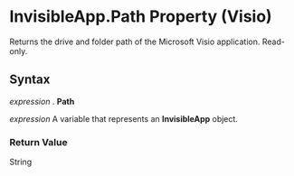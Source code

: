 
# InvisibleApp.Path Property (Visio)

Returns the drive and folder path of the Microsoft Visio application. Read-only.


## Syntax

 _expression_ . **Path**

 _expression_ A variable that represents an **InvisibleApp** object.


### Return Value

String

